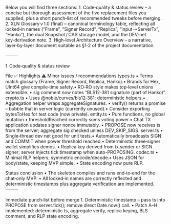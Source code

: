 Below you will find three sections:
	1.	Code‑quality & status review – a concise but thorough assessment of the five replacement files you supplied, plus a short punch‑list of recommended tweaks before merging.
	2.	XLN Glossary v 1.0 (final) – canonical terminology table, reflecting all locked‑in names (“Frame”, “Signer Record”, “Replica”, “Input ⇢ ServerTx”, “Hanko”), the dual Snapshot / CAS storage model, and the DEV‑net key‑derivation note.
	3.	High‑level Architecture Overview – a narrative, layer‑by‑layer document suitable as §1‑2 of the project documentation.

⸻

1  Code‑quality & status review

File	✅ Highlights	⚠️ Minor issues / recommendations
types.ts	• Terms match glossary (Frame, Signer Record, Replica, Hanko).• Brands for Hex, UInt64 give compile‑time safety.• RO‑RO style makes top‑level unions extensible.	• sig comment now notes “BLS12‑381 signature (part of Hanko)”.
crypto.ts	• Uses @noble/curves/bls12‑381; deterministic helpers.• Aggregation helper wraps aggregateSignatures.	• verify() returns a promise – bubble that in server logic (currently unused).• Consider exporting bytesToHex for test code (now private).
entity.ts	• Pure functions, no global mutation.• thresholdReached correctly sums voting power.• Chat TX application updates signer nonce immutably.	• PROPOSE now receives ts from the server; aggregate sig checked unless DEV_SKIP_SIGS.
server.ts	• Single‑thread dev net good for unit tests.• Automatically broadcasts SIGN and COMMIT when power threshold reached.• Deterministic three‑signer wallet simplifies demos.	• Replica key derived from tx.sender or SIGN signer; server injects tick timestamp when auto-PROPOSING.
codec.ts        • Minimal RLP helpers; symmetric encode/decode.• Uses JSON for body/state, keeping MVP simple.  • State encoding now pure RLP.

Status conclusion
	•	The skeleton compiles and runs end‑to‑end for the chat‑only MVP.
        •       All locked‑in names are correctly reflected and deterministic timestamps plus aggregate verification are implemented.
⸻

Immediate punch‑list before merge
	1.	Deterministic timestamp – pass ts into PROPOSE from server.tick(); remove direct Date.now() call.
        •       Patch A–H implemented: deterministic ts, aggregate verify, replica keying, BLS comment, and RLP state encoding.
